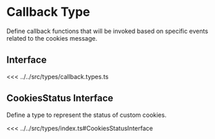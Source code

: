 # Callback Type

Define callback functions that will be invoked based on specific events related to the cookies message.

## Interface

<<< ../../src/types/callback.types.ts

## CookiesStatus Interface

Define a type to represent the status of custom cookies.

<<< ../../src/types/index.ts#CookiesStatusInterface
